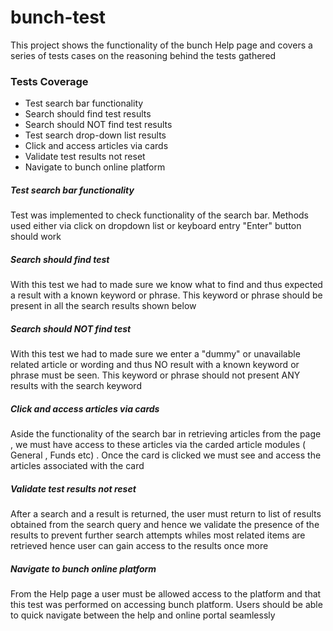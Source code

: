 # bunch-test
This project shows the functionality of the bunch Help page and covers a series of tests cases on the reasoning behind the tests gathered

### Tests Coverage
- Test search bar functionality
- Search should find test results  
- Search should NOT find test results
- Test search drop-down list results 
- Click and access articles via cards 
- Validate test results not reset 
- Navigate to bunch online platform

##### Test search bar functionality
Test was implemented to check functionality of the search bar. Methods used either via click on dropdown list or keyboard entry "Enter" button should work 


##### Search should find test 
With this test we had to made sure we know what to find and thus expected a result with a known keyword or phrase. This keyword or phrase should be present in all the search results shown below 


##### Search should NOT find test 
With this test we had to made sure we enter a "dummy" or unavailable related article or wording and thus NO result with a known keyword or phrase must be seen. This keyword or phrase should not present ANY results with the search keyword


##### Click and access articles via cards
Aside the functionality of the search bar in retrieving articles from the page , we must have access to these articles via the carded article modules ( General , Funds etc) . Once the card is clicked we must see and access the articles associated with the card


##### Validate test results not reset
After a search and a result is returned, the user must return to list of results obtained from the search query and hence we validate the presence of the results to prevent further search attempts whiles most related items are retrieved hence user can gain access to the results once more


##### Navigate to bunch online platform
From the Help page a user must be allowed access to the platform and that this test was performed on accessing bunch platform. Users should be able to quick navigate between the help and online portal seamlessly
